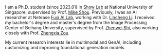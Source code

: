 I am a Ph.D. student (since 2023.01) in [Show Lab](https://sites.google.com/view/showlab) at National University of Singapore, supervised by Prof. [Mike Shou](https://sites.google.com/view/showlab).
Previously, I was an AI researcher at Netease [Fuxi AI Lab](https://fuxi.163.com/fuxi-introduction), working with Dr. [Lincheng Li](https://scholar.google.com.hk/citations?user=NYLsVscAAAAJ&hl=zh-CN). 
I received my bachelor's degree and master's degree from the Image Processing Center of Beihang University, supervised by Prof. [Zhenwei Shi](https://levir.buaa.edu.cn/), also working closely with Prof. [Zhengxia Zou](https://zhengxiazou.github.io/).

My current research interests lie in multimodal and GenAI, including customizing and improving foundational generation models. 
